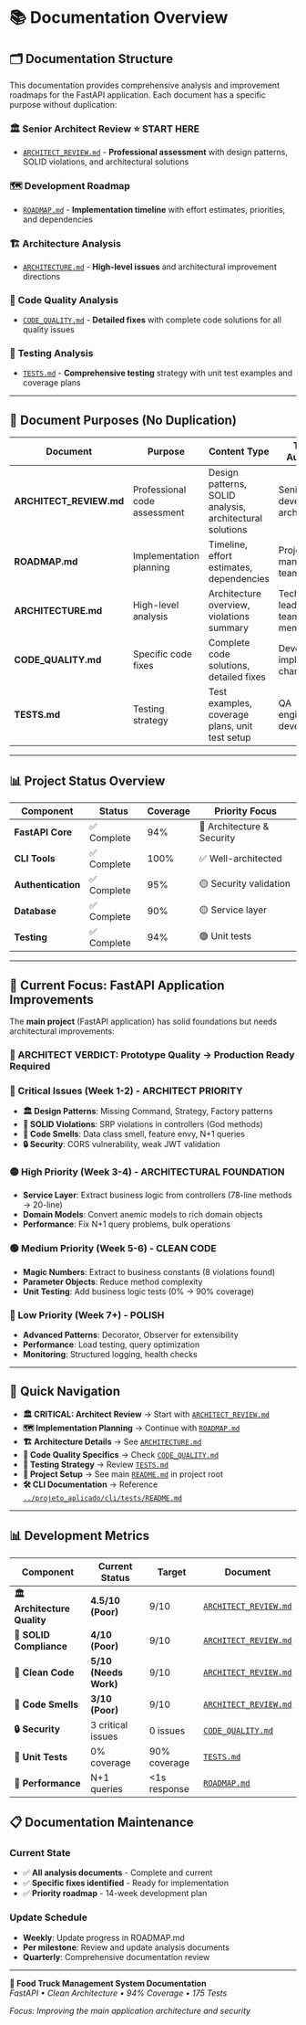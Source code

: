 # 📚 Documentation Overview

## 🗂️ **Documentation Structure**

This documentation provides comprehensive analysis and improvement roadmaps for the FastAPI application. Each document has a specific purpose without duplication:

### 🏛️ **Senior Architect Review** ⭐ **START HERE**
- [`ARCHITECT_REVIEW.md`](./ARCHITECT_REVIEW.md) - **Professional assessment** with design patterns, SOLID violations, and architectural solutions

### 🗺️ **Development Roadmap** 
- [`ROADMAP.md`](./ROADMAP.md) - **Implementation timeline** with effort estimates, priorities, and dependencies

### 🏗️ **Architecture Analysis**  
- [`ARCHITECTURE.md`](./ARCHITECTURE.md) - **High-level issues** and architectural improvement directions

### 📝 **Code Quality Analysis**
- [`CODE_QUALITY.md`](./CODE_QUALITY.md) - **Detailed fixes** with complete code solutions for all quality issues

### 🧪 **Testing Analysis**
- [`TESTS.md`](./TESTS.md) - **Comprehensive testing** strategy with unit test examples and coverage plans

---

## 🎯 **Document Purposes (No Duplication)**

| Document | Purpose | Content Type | Target Audience |
|----------|---------|--------------|----------------|
| **ARCHITECT_REVIEW.md** | Professional code assessment | Design patterns, SOLID analysis, architectural solutions | Senior developers, architects |
| **ROADMAP.md** | Implementation planning | Timeline, effort estimates, dependencies | Project managers, team leads |
| **ARCHITECTURE.md** | High-level analysis | Architecture overview, violations summary | Technical leads, new team members |
| **CODE_QUALITY.md** | Specific code fixes | Complete code solutions, detailed fixes | Developers implementing changes |
| **TESTS.md** | Testing strategy | Test examples, coverage plans, unit test setup | QA engineers, developers |

---

## 📊 **Project Status Overview**

| Component | Status | Coverage | Priority Focus |
|-----------|--------|----------|----------------|
| **FastAPI Core** | ✅ Complete | 94% | 🔴 Architecture & Security |
| **CLI Tools** | ✅ Complete | 100% | ✅ Well-architected |
| **Authentication** | ✅ Complete | 95% | 🟡 Security validation |
| **Database** | ✅ Complete | 90% | 🟡 Service layer |
| **Testing** | ✅ Complete | 94% | 🟢 Unit tests |

---

## 🎯 **Current Focus: FastAPI Application Improvements**

The **main project** (FastAPI application) has solid foundations but needs architectural improvements:

### **🚨 ARCHITECT VERDICT: Prototype Quality → Production Ready Required**

### **🔴 Critical Issues (Week 1-2) - ARCHITECT PRIORITY**
- **🏛️ Design Patterns**: Missing Command, Strategy, Factory patterns
- **🔧 SOLID Violations**: SRP violations in controllers (God methods)
- **🚫 Code Smells**: Data class smell, feature envy, N+1 queries
- **🔒 Security**: CORS vulnerability, weak JWT validation

### **🟡 High Priority (Week 3-4) - ARCHITECTURAL FOUNDATION**  
- **Service Layer**: Extract business logic from controllers (78-line methods → 20-line)
- **Domain Models**: Convert anemic models to rich domain objects
- **Performance**: Fix N+1 query problems, bulk operations

### **🟢 Medium Priority (Week 5-6) - CLEAN CODE**
- **Magic Numbers**: Extract to business constants (8 violations found)
- **Parameter Objects**: Reduce method complexity
- **Unit Testing**: Add business logic tests (0% → 90% coverage)

### **🔵 Low Priority (Week 7+) - POLISH**
- **Advanced Patterns**: Decorator, Observer for extensibility
- **Performance**: Load testing, query optimization
- **Monitoring**: Structured logging, health checks

---

## 🚀 **Quick Navigation**

- **🏛️ CRITICAL: Architect Review** → Start with [`ARCHITECT_REVIEW.md`](./ARCHITECT_REVIEW.md)
- **🗺️ Implementation Planning** → Continue with [`ROADMAP.md`](./ROADMAP.md)
- **🏗️ Architecture Details** → See [`ARCHITECTURE.md`](./ARCHITECTURE.md) 
- **📝 Code Quality Specifics** → Check [`CODE_QUALITY.md`](./CODE_QUALITY.md)
- **🧪 Testing Strategy** → Review [`TESTS.md`](./TESTS.md)
- **🚀 Project Setup** → See main [`README.md`](../README.md) in project root
- **🛠️ CLI Documentation** → Reference [`../projeto_aplicado/cli/tests/README.md`](../projeto_aplicado/cli/tests/README.md)

---

## 📊 **Development Metrics**

| Component | Current Status | Target | Document |
|-----------|---------------|---------|----------|
| **🏛️ Architecture Quality** | **4.5/10 (Poor)** | 9/10 | [`ARCHITECT_REVIEW.md`](./ARCHITECT_REVIEW.md) |
| **🔧 SOLID Compliance** | **4/10 (Poor)** | 9/10 | [`ARCHITECT_REVIEW.md`](./ARCHITECT_REVIEW.md) |
| **📝 Clean Code** | **5/10 (Needs Work)** | 9/10 | [`ARCHITECT_REVIEW.md`](./ARCHITECT_REVIEW.md) |
| **🚫 Code Smells** | **3/10 (Poor)** | 9/10 | [`ARCHITECT_REVIEW.md`](./ARCHITECT_REVIEW.md) |
| **🔒 Security** | 3 critical issues | 0 issues | [`CODE_QUALITY.md`](./CODE_QUALITY.md) |
| **🧪 Unit Tests** | 0% coverage | 90% coverage | [`TESTS.md`](./TESTS.md) |
| **🚀 Performance** | N+1 queries | <1s response | [`ROADMAP.md`](./ROADMAP.md) |

## 📋 **Documentation Maintenance**

### **Current State**
- ✅ **All analysis documents** - Complete and current
- ✅ **Specific fixes identified** - Ready for implementation  
- ✅ **Priority roadmap** - 14-week development plan

### **Update Schedule**
- **Weekly**: Update progress in ROADMAP.md
- **Per milestone**: Review and update analysis documents
- **Quarterly**: Comprehensive documentation review

---

**🚚 Food Truck Management System Documentation**  
*FastAPI • Clean Architecture • 94% Coverage • 175 Tests*

*Focus: Improving the main application architecture and security*
